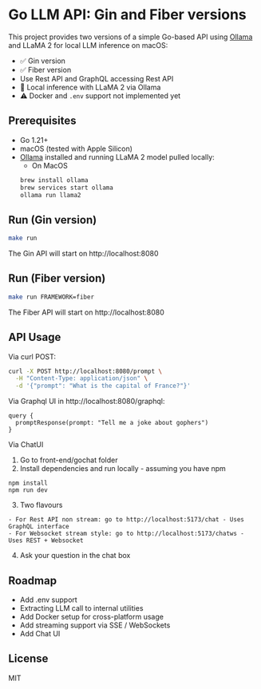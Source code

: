 # Go LLM API: Gin and Fiber versions

This project provides two versions of a simple Go-based API using [Ollama](https://ollama.com) and LLaMA 2 for local LLM inference on macOS:

- ✅ Gin version
- ✅ Fiber version
- Use Rest API and GraphQL accessing Rest API
- 🧠 Local inference with LLaMA 2 via Ollama
- ⚠️ Docker and `.env` support not implemented yet

## Prerequisites

- Go 1.21+
- macOS (tested with Apple Silicon)
- [Ollama](https://ollama.com/download) installed and running LLaMA 2 model pulled locally:
  - On MacOS
  ```bash
  brew install ollama
  brew services start ollama
  ollama run llama2

## Run (Gin version)
  ```bash
  make run
  ```
The Gin API will start on http://localhost:8080

## Run (Fiber version)
  ```bash
  make run FRAMEWORK=fiber
  ```
The Fiber API will start on http://localhost:8080

## API Usage
Via curl POST:

```bash
curl -X POST http://localhost:8080/prompt \
  -H "Content-Type: application/json" \
  -d '{"prompt": "What is the capital of France?"}'
```

Via Graphql UI in http://localhost:8080/graphql:
```
query {
  promptResponse(prompt: "Tell me a joke about gophers")
}
```

Via ChatUI
  1. Go to front-end/gochat folder
  2. Install dependencies and run locally - assuming you have npm
  ```
  npm install
  npm run dev
  ```
  3. Two flavours

    - For Rest API non stream: go to http://localhost:5173/chat - Uses GraphQL interface
    - For Websocket stream style: go to http://localhost:5173/chatws - Uses REST + Websocket
    
  4. Ask your question in the chat box
  
## Roadmap
 - Add .env support
 - Extracting LLM call to internal utilities
 - Add Docker setup for cross-platform usage
 - Add streaming support via SSE / WebSockets
 - Add Chat UI

## License
MIT
